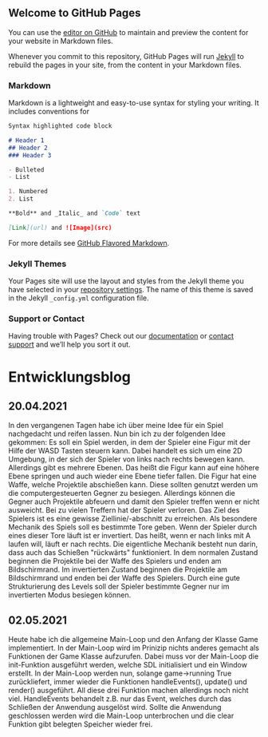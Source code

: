 ## Welcome to GitHub Pages

You can use the [editor on GitHub](https://github.com/CodingJosh42/GameProgramming/edit/gh-pages/index.md) to maintain and preview the content for your website in Markdown files.

Whenever you commit to this repository, GitHub Pages will run [Jekyll](https://jekyllrb.com/) to rebuild the pages in your site, from the content in your Markdown files.

### Markdown

Markdown is a lightweight and easy-to-use syntax for styling your writing. It includes conventions for

```markdown
Syntax highlighted code block

# Header 1
## Header 2
### Header 3

- Bulleted
- List

1. Numbered
2. List

**Bold** and _Italic_ and `Code` text

[Link](url) and ![Image](src)
```

For more details see [GitHub Flavored Markdown](https://guides.github.com/features/mastering-markdown/).

### Jekyll Themes

Your Pages site will use the layout and styles from the Jekyll theme you have selected in your [repository settings](https://github.com/CodingJosh42/GameProgramming/settings/pages). The name of this theme is saved in the Jekyll `_config.yml` configuration file.

### Support or Contact

Having trouble with Pages? Check out our [documentation](https://docs.github.com/categories/github-pages-basics/) or [contact support](https://support.github.com/contact) and we’ll help you sort it out.

# Entwicklungsblog

## 20.04.2021
In den vergangenen Tagen habe ich über meine Idee für ein Spiel nachgedacht und reifen lassen. Nun bin ich zu der folgenden Idee gekommen: Es soll ein Spiel werden, in dem der Spieler eine Figur mit der Hilfe der WASD Tasten steuern kann. Dabei handelt es sich um eine 2D Umgebung, in der sich der Spieler von links nach rechts bewegen kann. Allerdings gibt es mehrere Ebenen. Das heißt die Figur kann auf eine höhere Ebene springen und auch wieder eine Ebene tiefer fallen. Die Figur hat eine Waffe, welche Projektile abschießen kann. Diese sollten genutzt werden um die computergesteuerten Gegner zu besiegen. Allerdings können die Gegner auch Projektile abfeuern und damit den Spieler treffen wenn er nicht ausweicht. Bei zu vielen Treffern hat der Spieler verloren. Das Ziel des Spielers ist es eine gewisse Ziellinie/-abschnitt zu erreichen. Als besondere Mechanik des Spiels soll es bestimmte Tore geben. Wenn der Spieler durch eines dieser Tore läuft ist er invertiert. Das heißt, wenn er nach links mit A laufen will, läuft er nach rechts. Die eigentliche Mechanik besteht nun darin, dass auch das Schießen "rückwärts" funktioniert. In dem normalen Zustand beginnen die Projektile bei der Waffe des Spielers und enden am Bildschirmrand. Im invertierten Zustand beginnen die Projektile am Bildschirmrand und enden bei der Waffe des Spielers. Durch eine gute Strukturierung des Levels soll der Spieler bestimmte Gegner nur im invertierten Modus besiegen können.

## 02.05.2021
Heute habe ich die allgemeine Main-Loop und den Anfang der Klasse Game implementiert. In der Main-Loop wird im Prinizip nichts anderes gemacht als Funktionen der Game Klasse aufzurufen. Dabei muss vor der Main-Loop die init-Funktion ausgeführt werden, welche SDL initialisiert und ein Window erstellt. In der Main-Loop werden nun, solange game->running True zurückliefert, immer wieder die Funktionen handleEvents(), update() und render() ausgeführt. All diese drei Funktion machen allerdings noch nicht viel. HandleEvents behandelt z.B. nur das Event, welches durch das Schließen der Anwendung ausgelöst wird. Sollte die Anwendung geschlossen werden wird die Main-Loop unterbrochen und die clear Funktion gibt belegten Speicher wieder frei.

